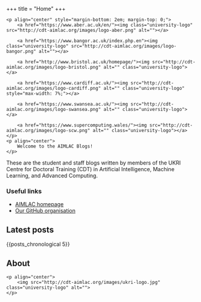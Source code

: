 +++
title = "Home"
+++

~~~
<p align="center" style="margin-bottom: 2em; margin-top: 0;">
    <a href="https://www.aber.ac.uk/en/"><img class="university-logo" src="http://cdt-aimlac.org/images/logo-aber.png" alt=""></a>

    <a href="https://www.bangor.ac.uk/index.php.en"><img class="university-logo" src="http://cdt-aimlac.org/images/logo-bangor.png" alt=""></a>
    
    <a href="http://www.bristol.ac.uk/homepage/"><img src="http://cdt-aimlac.org/images/logo-bristol.png" alt="" class="university-logo"></a>

    <a href="https://www.cardiff.ac.uk/"><img src="http://cdt-aimlac.org/images/logo-cardiff.png" alt="" class="university-logo" style="max-width: 7%;"></a>

    <a href="https://www.swansea.ac.uk/"><img src="http://cdt-aimlac.org/images/logo-swansea.png" alt="" class="university-logo"></a>

    <a href="https://www.supercomputing.wales/"><img src="http://cdt-aimlac.org/images/logo-scw.png" alt="" class="university-logo"></a>
</p>
<p align="center">
    Welcome to the AIMLAC Blogs!
</p>
~~~

These are the student and staff blogs written by members of the UKRI Centre for Doctoral Training (CDT) in Artificial Intelligence, Machine Learning, and Advanced Computing.

### Useful links

- [AIMLAC homepage](http://cdt-aimlac.org/cdt-main.html)
- [Our GitHub organisation](https://github.com/CDT-AIMLAC)

## Latest posts

{{posts_chronological 5}}

## About

~~~
<p align="center">
    <img src="http://cdt-aimlac.org/images/ukri-logo.jpg" class="university-logo" alt="">
</p>
~~~